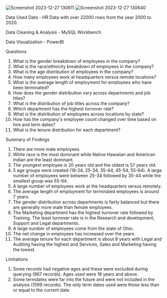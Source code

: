 ![Screenshot 2023-12-27 130611](https://github.com/dimpalagr/HR-Dashborad-MySQL-PowerBI/assets/151930353/3decb108-cff9-4435-b18e-6c4fef8eb244)
![Screenshot 2023-12-27 130640](https://github.com/dimpalagr/HR-Dashborad-MySQL-PowerBI/assets/151930353/1a20b965-1b85-445b-9319-6f628ec64612)


Data Used
Data - HR Data with over 22000 rows from the year 2000 to 2020.

Data Cleaning & Analysis - MySQL Workbench

Data Visualization - PowerBI

Questions
1.	What is the gender breakdown of employees in the company?
2.	What is the race/ethnicity breakdown of employees in the company?
3.	What is the age distribution of employees in the company?
4.	How many employees work at headquarters versus remote locations?
5.	What is the average length of employment for employees who have been terminated?
6.	How does the gender distribution vary across departments and job titles?
7.	What is the distribution of job titles across the company?
8.	Which department has the highest turnover rate?
9.	What is the distribution of employees across locations by state?
10.	How has the company's employee count changed over time based on hire and term dates?
11.	What is the tenure distribution for each department?

Summary of Findings
1.	There are more male employees.
2.	White race is the most dominant while Native Hawaiian and American Indian are the least dominant.
3.	The youngest employee is 20 years old and the oldest is 57 years old.
4.	5 age groups were created (18-24, 25-34, 35-44, 45-54, 55-64). A large number of employees were between 25-34 followed by 35-44 while the smallest group was 55-64.
5.	A large number of employees work at the headquarters versus remotely.
6.	The average length of employment for terminated employees is around 7 years.
7.	The gender distribution across departments is fairly balanced but there are generally more male than female employees.
8.	The Marketing department has the highest turnover rate followed by Training. The least turnover rate is in the Research and development, Support and Legal departments.
9.	A large number of employees come from the state of Ohio.
10.	The net change in employees has increased over the years.
11.	The average tenure for each department is about 8 years with Legal and Auditing having the highest and Services, Sales and Marketing having the lowest.

Limitations
1.	Some records had negative ages and these were excluded during querying (967 records). Ages used were 18 years and above.
2.	Some termdates were far into the future and were not included in the analysis (1599 records). The only term dates used were those less than or equal to the current date.
